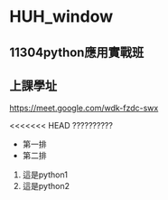 # HUH_window
## 11304python應用實戰班
## 上課學址
https://meet.google.com/wdk-fzdc-swx

<<<<<<< HEAD
??????????

- 第一排
- 第二排

1. 這是python1
2. 這是python2

<link>